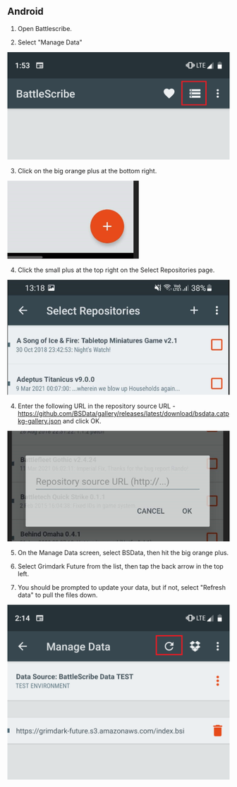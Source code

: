 ## Android

1. Open Battlescribe.

2. Select "Manage Data"

![](./images/mobile1.png)

3. Click on the big orange plus at the bottom right.

![](./images/android2.png)

4. Click the small plus at the top right on the Select Repositories page.

![](./images/android3.png)

4. Enter the following URL in the repository source URL - https://github.com/BSData/gallery/releases/latest/download/bsdata.catpkg-gallery.json and click OK.

![](./images/android4.png)

5. On the Manage Data screen, select BSData, then hit the big orange plus.

6. Select Grimdark Future from the list, then tap the back arrow in the top left.

7. You should be prompted to update your data, but if not, select "Refresh data" to pull the files down.

![](./images/mobile4.png)
